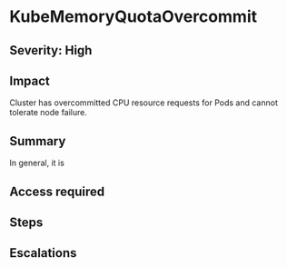 # KubeMemoryQuotaOvercommit

## Severity: High

## Impact

Cluster has overcommitted CPU resource requests for Pods and cannot tolerate node failure.

## Summary

In general, it is 

## Access required

## Steps

## Escalations
